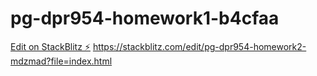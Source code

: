 # pg-dpr954-homework1-b4cfaa

[Edit on StackBlitz ⚡️](https://stackblitz.com/edit/pg-dpr954-homework1-b4cfaa)
https://stackblitz.com/edit/pg-dpr954-homework2-mdzmad?file=index.html
